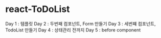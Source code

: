 # react-ToDoList
Day 1 : 템플릿
Day 2 : 두번째 컴포넌트, Form 만들기
Day 3 : 세번쨰 컴포넌트, TodoList 만들기
Day 4 : 상태관리 전까지
Day 5 : before component 
